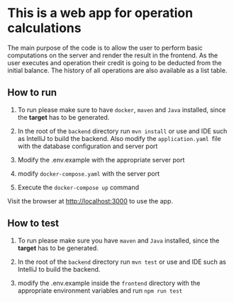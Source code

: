 # This is a web app for operation calculations

The main purpose of the code is to allow the user to perform basic  computations on the server and render the result in the frontend. As the user executes and operation their credit is going to be deducted from the initial balance. The history of all operations are also available as a list table.

## How to run

1) To run please make sure to have `docker`, `maven` and `Java` installed, since the **target** has to be generated. 

1) In the root of the `backend` directory run `mvn install` or use and IDE such as IntelliJ to build the backend. Also modify the `application.yaml `file with the database configuration and server port

1) Modify the .env.example with the appropriate server port 

1) modify `docker-compose.yaml` with the server port

1) Execute the `docker-compose up` command


Visit the browser at [http://localhost:3000](http://localhost:3000) to use the app.


## How to test


1) To run please make sure you have  `maven` and `Java` installed, since the **target** has to be generated. 

1) In the root of the `backend` directory run `mvn test` or use and IDE such as IntelliJ to build the backend.

1) modify the .env.example inside the `frontend` directory with the appropriate environment variables and run `npm run test`

